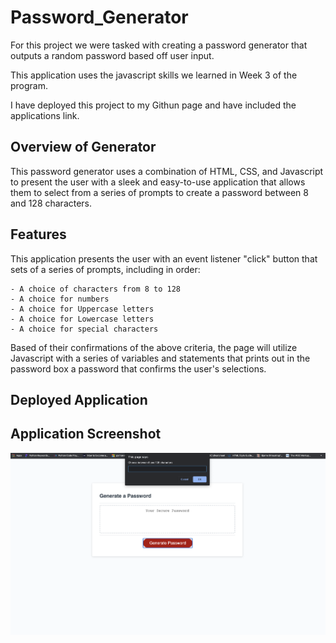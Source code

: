 # Password_Generator

For this project we were tasked with creating a password generator that outputs a random password based off user input.

This application uses the javascript skills we learned in Week 3 of the program. 

I have deployed this project to my Githun page and have included the applications link.

## Overview of Generator

This password generator uses a combination of HTML, CSS, and Javascript to present the user with a sleek and easy-to-use application that allows them to select from a series of prompts to create a password between 8 and 128 characters. 

## Features

This application presents the user with an event listener "click" button that sets of a series of prompts, including in order:

    - A choice of characters from 8 to 128
    - A choice for numbers
    - A choice for Uppercase letters
    - A choice for Lowercase letters
    - A choice for special characters


Based of their confirmations of the above criteria, the page will utilize Javascript with a series of variables and statements that prints out in the password box a password that confirms the user's selections.

## Deployed Application


## Application Screenshot

![PasswordGenerator](./Assets/pwgenerator.png)
